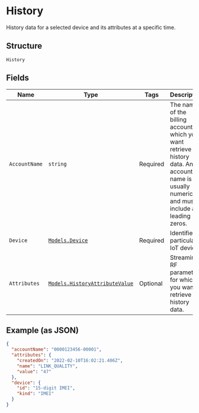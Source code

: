 
# History

History data for a selected device and its attributes at a specific time.

## Structure

`History`

## Fields

| Name | Type | Tags | Description |
|  --- | --- | --- | --- |
| `AccountName` | `string` | Required | The name of the billing account for which you want retrieve history data. An account name is usually numeric, and must include any leading zeros. |
| `Device` | [`Models.Device`](../../doc/models/device.md) | Required | Identifies a particular IoT device. |
| `Attributes` | [`Models.HistoryAttributeValue`](../../doc/models/history-attribute-value.md) | Optional | Streaming RF parameter for which you want to retrieve history data. |

## Example (as JSON)

```json
{
  "accountName": "0000123456-00001",
  "attributes": {
    "createdOn": "2022-02-10T16:02:21.406Z",
    "name": "LINK_QUALITY",
    "value": "47"
  },
  "device": {
    "id": "15-digit IMEI",
    "kind": "IMEI"
  }
}
```

